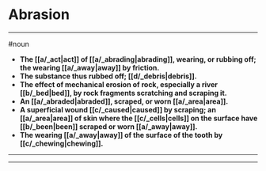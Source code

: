 # Abrasion
---
#noun
- **The [[a/_act|act]] of [[a/_abrading|abrading]], wearing, or rubbing off; the wearing [[a/_away|away]] by friction.**
- **The substance thus rubbed off; [[d/_debris|debris]].**
- **The effect of mechanical erosion of rock, especially a river [[b/_bed|bed]], by rock fragments scratching and scraping it.**
- **An [[a/_abraded|abraded]], scraped, or worn [[a/_area|area]].**
- **A superficial wound [[c/_caused|caused]] by scraping; an [[a/_area|area]] of skin where the [[c/_cells|cells]] on the surface have [[b/_been|been]] scraped or worn [[a/_away|away]].**
- **The wearing [[a/_away|away]] of the surface of the tooth by [[c/_chewing|chewing]].**
---
---
